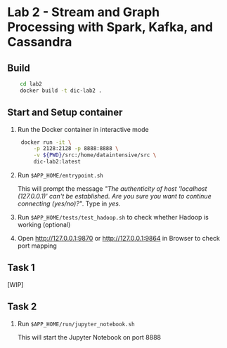 # Lab 2 - Stream and Graph Processing with Spark, Kafka, and Cassandra

## Build

```bash
    cd lab2
    docker build -t dic-lab2 .
```

## Start and Setup container

1. Run the Docker container in interactive mode

   ```bash
    docker run -it \
        -p 2128:2128 -p 8888:8888 \
        -v ${PWD}/src:/home/dataintensive/src \
        dic-lab2:latest
    ```

1. Run `$APP_HOME/entrypoint.sh`

    This will prompt the message *"The authenticity of host 'localhost (127.0.0.1)' can't be established. Are you sure you want to continue connecting (yes/no)?"*. Type in *yes*.

1. Run `$APP_HOME/tests/test_hadoop.sh` to check whether Hadoop is working (optional)

1. Open http://127.0.0.1:9870 or http://127.0.0.1:9864 in Browser to check port mapping

## Task 1

[WIP]

## Task 2
1. Run `$APP_HOME/run/jupyter_notebook.sh`

    This will start the Jupyter Notebook on port 8888